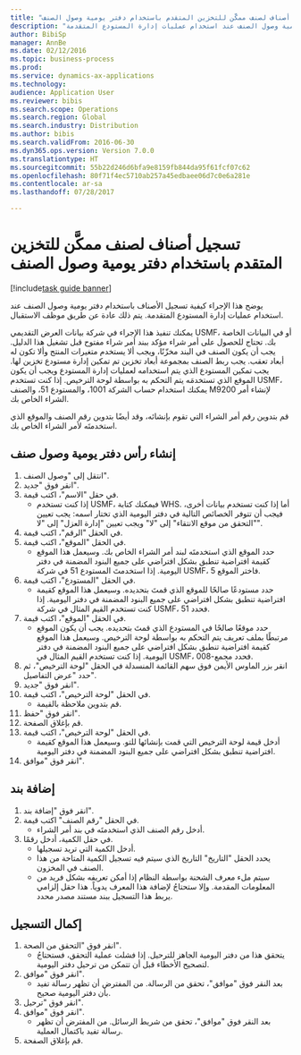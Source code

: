 ```yaml
--- 
title: "تسجيل أصناف لصنف ممكَّن للتخزين المتقدم باستخدام دفتر يومية وصول الصنف"
description: "يوضح هذا الإجراء كيفية تسجيل الأصناف باستخدام دفتر يومية وصول الصنف عند استخدام عمليات إدارة المستودع المتقدمة."
author: BibiSp
manager: AnnBe
ms.date: 02/12/2016
ms.topic: business-process
ms.prod: 
ms.service: dynamics-ax-applications
ms.technology: 
audience: Application User
ms.reviewer: bibis
ms.search.scope: Operations
ms.search.region: Global
ms.search.industry: Distribution
ms.author: bibis
ms.search.validFrom: 2016-06-30
ms.dyn365.ops.version: Version 7.0.0
ms.translationtype: HT
ms.sourcegitcommit: 55b22d246d6bfa9e8159fb844da95f61fcf07c62
ms.openlocfilehash: 80f71f4ec5710ab257a45edbaee06d7c0e6a281e
ms.contentlocale: ar-sa
ms.lasthandoff: 07/28/2017

---
```

# <a name="register-items-for-an-advanced-warehousing-enabled-item-using-an-item-arrival-journal"></a>تسجيل أصناف لصنف ممكَّن للتخزين المتقدم باستخدام دفتر يومية وصول الصنف

[!include[task guide banner](../../includes/task-guide-banner.md)]

يوضح هذا الإجراء كيفية تسجيل الأصناف باستخدام دفتر يومية وصول الصنف عند استخدام عمليات إدارة المستودع المتقدمة. يتم ذلك عادة عن طريق موظف الاستقبال. 

يمكنك تنفيذ هذا الإجراء في شركة بيانات العرض التقديمي USMF، أو في البيانات الخاصة بك. تحتاج للحصول على أمر شراء مؤكد ببند أمر شراء مفتوح قبل تشغيل هذا الدليل. يجب أن يكون الصنف في البند مخزّنًا، ويجب ألا يستخدم متغيرات المنتج وألا تكون له أبعاد تعقب. يجب ربط الصنف بمجموعة أبعاد تخزين تم تمكين إدارة مستودع تخزين لها. يجب تمكين المستودع الذي يتم استخدامه لعمليات إدارة المستودع ويجب أن يكون الموقع الذي تستخدمَه يتم التحكم به بواسطة لوحة الترخيص. إذا كنت تستخدم USMF، يمكنك استخدام حساب الشركة 1001، والمستودع 51، والصنف M9200 لإنشاء أمر الشراء الخاص بك. 

قم بتدوين رقم أمر الشراء التي تقوم بإنشائه، وقد أيضًا بتدوين رقم الصنف والموقع الذي استخدمتَه لأمر الشراء الخاص بك.


## <a name="create-an-item-arrival-journal-header"></a>إنشاء رأس دفتر يومية وصول صنف
1. انتقل إلى "وصول الصنف".
2. انقر فوق "جديد".
3. في حقل "الاسم"، اكتب قيمة.
    * إذا كنت تستخدم USMF، فيمكنك كتابة WHS. أما إذا كنت تستخدم بيانات أخرى، فيجب أن تتوفر الخصائص التالية في دفتر اليومية الذي تختار اسمه: يجب تعيين "التحقق من موقع الانتقاء‬" إلى "لا" ويجب تعيين "إدارة العزل‬" إلى "لا".  
4. في الحقل "الرقم"، اكتب قيمة.
5. في الحقل "الموقع"، اكتب قيمة.
    * حدد الموقع الذي استخدمتَه لبند أمر الشراء الخاص بك. وسيعمل هذا الموقع كقيمة افتراضية تنطبق بشكل افتراضي على جميع البنود المضمنة في دفتر اليومية. إذا استخدمتَ المستودع 51 في شركة USMF، فاختر الموقع 5.  
6. في الحقل "المستودع"، اكتب قيمة.
    * حدد مستودعًا صالحًا للموقع الذي قمتَ بتحديده. وسيعمل هذا الموقع كقيمة افتراضية تنطبق بشكل افتراضي على جميع البنود المضمنة في دفتر اليومية. إذا كنت تستخدم القيم المثال في شركة USMF، فحدد 51.  
7. في الحقل "الموقع"، اكتب قيمة.
    * حدد موقعًا صالحًا في المستودع الذي قمتَ بتحديده. يجب أن يكون الموقع مرتبطًا بملف تعريف يتم التحكم به بواسطة لوحة الترخيص. وسيعمل هذا الموقع كقيمة افتراضية تنطبق بشكل افتراضي على جميع البنود المضمنة في دفتر اليومية. إذا كنت تستخدم القيم المثال في USMF، فحدد مجمع-008.  
8. انقر بزر الماوس الأيمن فوق سهم القائمة المنسدلة في الحقل "لوحة الترخيص"، ثم حدد "عرض التفاصيل".
9. انقر فوق "جديد".
10. في الحقل "‏لوحة الترخيص"، اكتب قيمة.
    * قم بتدوين ملاحظة بالقيمة.  
11. انقر فوق "حفظ".
12. قم بإغلاق الصفحة.
13. في الحقل "‏لوحة الترخيص"، اكتب قيمة.
    * أدخل قيمة لوحة الترخيص التي قمت بإنشائها للتو. وسيعمل هذا الموقع كقيمة افتراضية تنطبق بشكل افتراضي على جميع البنود المضمنة في دفتر اليومية.  
14. انقر فوق "موافق".

## <a name="add-a-line"></a>إضافة بند
1. انقر فوق "إضافة بند".
2. في الحقل "رقم الصنف" اكتب قيمة.
    * أدخل رقم الصنف الذي استخدمتَه في بند أمر الشراء.  
3. في حقل الكمية، أدخل رقمًا.
    * أدخل الكمية التي تريد تسجيلها.  
    * يحدد الحقل "التاريخ" التاريخ الذي سيتم فيه تسجيل الكمية المتاحة من هذا الصنف في المخزون.  
    * سيتم ملء معرف الشحنة بواسطة النظام إذا أمكن تعريفه بشكل فريد من المعلومات المقدمة. وإلا ستحتاجُ لإضافة هذا المعرف يدوياً. هذا حقل إلزامي يربط هذا التسجيل ببند مستند مصدر محدد.  

## <a name="complete-the-registration"></a>إكمال التسجيل
1. انقر فوق "التحقق من الصحة‬".
    * يتحقق هذا من دفتر اليومية الجاهز للترحيل. إذا فشلت عملية التحقق، فستحتاجُ لتصحيح الأخطاء قبل أن تتمكن من ترحيل دفتر اليومية.  
2. انقر فوق "موافق".
    * بعد النقر فوق "موافق"، تحقق من الرسالة. من المفترض أن تظهر رسالة تفيد بأن دفتر اليومية صحيح.  
3. انقر فوق "ترحيل".
4. انقر فوق "موافق".
    * بعد النقر فوق "موافق"، تحقق من شريط الرسائل. من المفترض أن تظهر رسالة تفيد باكتمال العملية.  
5. قم بإغلاق الصفحة.


